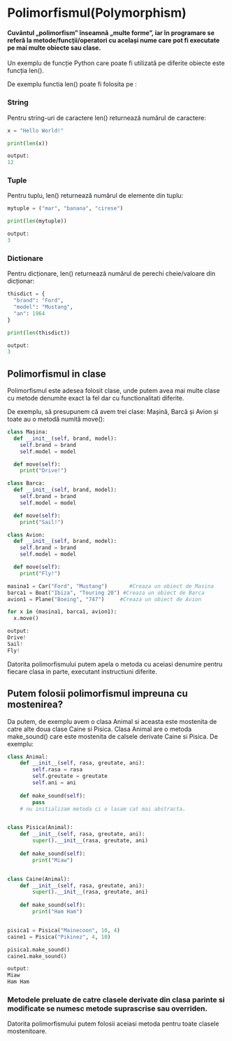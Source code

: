 # Polimorfismul(Polymorphism)

#### Cuvântul „polimorfism” înseamnă „multe forme”, iar în programare se referă la metode/funcții/operatori cu același nume care pot fi executate pe mai multe obiecte sau clase.

Un exemplu de funcție Python care poate fi utilizată pe diferite obiecte este funcția len().

De exemplu functia len() poate fi folosita pe :

### String

Pentru string-uri de caractere len() returnează numărul de caractere:

```python
x = "Hello World!"

print(len(x))

output:
12
```

### Tuple

Pentru tuplu, len() returnează numărul de elemente din tuplu:
```python
mytuple = ("mar", "banana", "cirese")

print(len(mytuple))

output:
3
```

### Dictionare

Pentru dicționare, len() returnează numărul de perechi cheie/valoare din dicționar:

```python
thisdict = {
  "brand": "Ford",
  "model": "Mustang",
  "an": 1964
}

print(len(thisdict))

output:
3
```

## Polimorfismul in clase

Polimorfismul este adesea folosit clase, unde putem avea mai multe clase cu metode denumite exact la fel dar cu functionalitati diferite.

De exemplu, să presupunem că avem trei clase: Mașină, Barcă și Avion și toate au o metodă numită move():

```python
class Mașina:
  def __init__(self, brand, model):
    self.brand = brand
    self.model = model

  def move(self):
    print("Drive!")

class Barca:
  def __init__(self, brand, model):
    self.brand = brand
    self.model = model

  def move(self):
    print("Sail!")

class Avion:
  def __init__(self, brand, model):
    self.brand = brand
    self.model = model

  def move(self):
    print("Fly!")

masina1 = Car("Ford", "Mustang")       #Creaza un obiect de Masina
barca1 = Boat("Ibiza", "Touring 20") #Creaza un obiect de Barca
avion1 = Plane("Boeing", "747")     #Creaza un obiect de Avion

for x in (masina1, barca1, avion1):
  x.move()

output:
Drive!
Sail!
Fly!
```

Datorita polimorfismului putem apela o metoda cu aceiasi denumire pentru fiecare clasa in parte, executant instructiuni diferite.

## Putem folosii polimorfismul impreuna cu mostenirea?

Da putem, de exemplu avem o clasa Animal si aceasta este mostenita de catre alte doua clase Caine si Pisica. Clasa Animal are o metoda make_sound() care este mostenita de calsele derivate Caine si Pisica. De exemplu:

```python
class Animal:
    def __init__(self, rasa, greutate, ani):
        self.rasa = rasa
        self.greutate = greutate
        self.ani = ani
    
    def make_sound(self):
        pass
    # nu initializam metoda ci o lasam cat mai abstracta.


class Pisica(Animal):
    def __init__(self, rasa, greutate, ani):
        super().__init__(rasa, greutate, ani)
    
    def make_sound(self):
        print("Miaw")


class Caine(Animal):
    def __init__(self, rasa, greutate, ani):
        super().__init__(rasa, greutate, ani)
    
    def make_sound(self):
        print("Ham Ham")


pisica1 = Pisica("Mainecoon", 10, 4)
caine1 = Pisica("Pikinez", 4, 10)

pisica1.make_sound()
caine1.make_sound()

output:
Miaw
Ham Ham
```


### Metodele preluate de catre clasele derivate din clasa parinte si modificate se numesc metode **suprascrise** sau **overriden**.

Datorita polimorfismului putem folosii aceiasi metoda pentru toate clasele mostenitoare.


